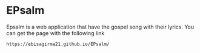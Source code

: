 # EPsalm
Epsalm is a web application that have the gospel song with their lyrics.
You can get the page with the following link

```
https://ebisagirma21.github.io/EPsalm/

```

